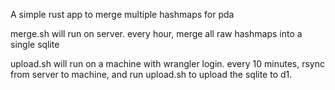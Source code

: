 A simple rust app to merge multiple hashmaps for pda

merge.sh will run on server. every hour, merge all raw hashmaps into a single sqlite

upload.sh will run on a machine with wrangler login. every 10 minutes, rsync from server to machine, and run upload.sh to upload the sqlite to d1.